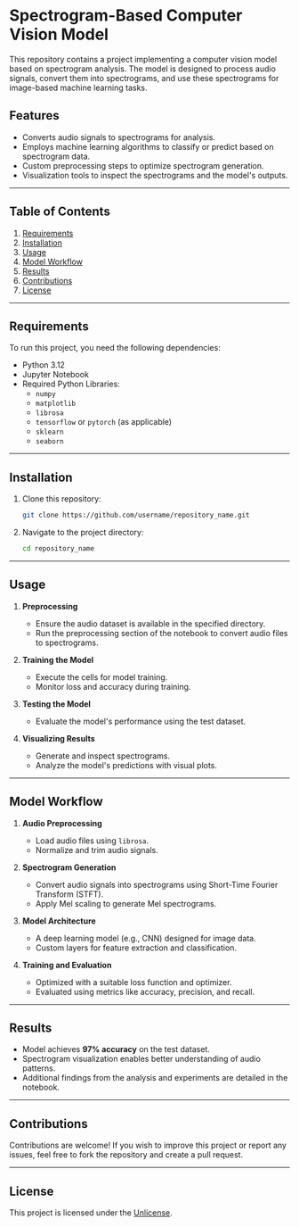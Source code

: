 # Spectrogram-Based Computer Vision Model

This repository contains a project implementing a computer vision model based on spectrogram analysis. The model is designed to process audio signals, convert them into spectrograms, and use these spectrograms for image-based machine learning tasks.  

## Features  
- Converts audio signals to spectrograms for analysis.  
- Employs machine learning algorithms to classify or predict based on spectrogram data.  
- Custom preprocessing steps to optimize spectrogram generation.  
- Visualization tools to inspect the spectrograms and the model's outputs.  

---

## Table of Contents  
1. [Requirements](#requirements)  
2. [Installation](#installation)  
3. [Usage](#usage)  
4. [Model Workflow](#model-workflow)  
5. [Results](#results)  
6. [Contributions](#contributions)  
7. [License](#license)  

---

## Requirements  
To run this project, you need the following dependencies:  

- Python 3.12  
- Jupyter Notebook  
- Required Python Libraries:  
  - `numpy`  
  - `matplotlib`  
  - `librosa`  
  - `tensorflow` or `pytorch` (as applicable)  
  - `sklearn`  
  - `seaborn`  

---

## Installation  
1. Clone this repository:  
   ```bash  
   git clone https://github.com/username/repository_name.git  
   ```  

2. Navigate to the project directory:  
   ```bash  
   cd repository_name  
   ```  


---

## Usage  
1. **Preprocessing**  
   - Ensure the audio dataset is available in the specified directory.  
   - Run the preprocessing section of the notebook to convert audio files to spectrograms.  

2. **Training the Model**  
   - Execute the cells for model training.  
   - Monitor loss and accuracy during training.  

3. **Testing the Model**  
   - Evaluate the model's performance using the test dataset.  

4. **Visualizing Results**  
   - Generate and inspect spectrograms.  
   - Analyze the model's predictions with visual plots.  

---

## Model Workflow  
1. **Audio Preprocessing**  
   - Load audio files using `librosa`.  
   - Normalize and trim audio signals.  

2. **Spectrogram Generation**  
   - Convert audio signals into spectrograms using Short-Time Fourier Transform (STFT).  
   - Apply Mel scaling to generate Mel spectrograms.  

3. **Model Architecture**  
   - A deep learning model (e.g., CNN) designed for image data.  
   - Custom layers for feature extraction and classification.  

4. **Training and Evaluation**  
   - Optimized with a suitable loss function and optimizer.  
   - Evaluated using metrics like accuracy, precision, and recall.  

---

## Results  
- Model achieves **97% accuracy** on the test dataset.  
- Spectrogram visualization enables better understanding of audio patterns.  
- Additional findings from the analysis and experiments are detailed in the notebook.  

---

## Contributions  
Contributions are welcome! If you wish to improve this project or report any issues, feel free to fork the repository and create a pull request.  

---

## License  
This project is licensed under the [Unlicense](LICENSE).
